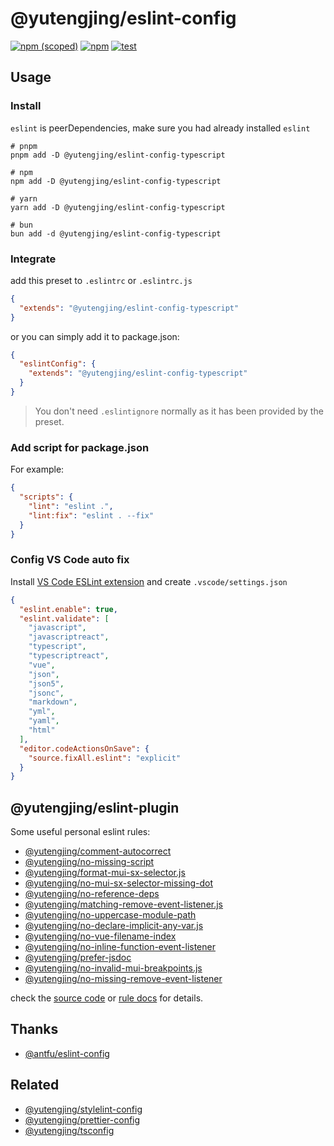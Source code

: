 # @yutengjing/eslint-config

[![npm (scoped)](https://img.shields.io/npm/v/@yutengjing/eslint-config-basic)](https://www.npmjs.com/package/@yutengjing/eslint-config-basic) [![npm](https://img.shields.io/npm/dm/@yutengjing/eslint-config-basic)](https://www.npmjs.com/package/@yutengjing/eslint-config-basic) [![test](https://github.com/tjx666/eslint-config/actions/workflows/test.yml/badge.svg)](https://github.com/tjx666/eslint-config/actions/workflows/test.yml)

## Usage

### Install

`eslint` is peerDependencies, make sure you had already installed `eslint`

```shell
# pnpm
pnpm add -D @yutengjing/eslint-config-typescript

# npm
npm add -D @yutengjing/eslint-config-typescript

# yarn
yarn add -D @yutengjing/eslint-config-typescript

# bun
bun add -d @yutengjing/eslint-config-typescript
```

### Integrate

add this preset to `.eslintrc` or `.eslintrc.js`

```json
{
  "extends": "@yutengjing/eslint-config-typescript"
}
```

or you can simply add it to package.json:

```json
{
  "eslintConfig": {
    "extends": "@yutengjing/eslint-config-typescript"
  }
}
```

> You don't need `.eslintignore` normally as it has been provided by the preset.

### Add script for package.json

For example:

```json
{
  "scripts": {
    "lint": "eslint .",
    "lint:fix": "eslint . --fix"
  }
}
```

### Config VS Code auto fix

Install [VS Code ESLint extension](https://marketplace.visualstudio.com/items?itemName=dbaeumer.vscode-eslint) and create `.vscode/settings.json`

```json
{
  "eslint.enable": true,
  "eslint.validate": [
    "javascript",
    "javascriptreact",
    "typescript",
    "typescriptreact",
    "vue",
    "json",
    "json5",
    "jsonc",
    "markdown",
    "yml",
    "yaml",
    "html"
  ],
  "editor.codeActionsOnSave": {
    "source.fixAll.eslint": "explicit"
  }
}
```

## @yutengjing/eslint-plugin

Some useful personal eslint rules:

- [@yutengjing/comment-autocorrect](./packages/eslint-plugin/rules/comment-autocorrect.js)
- [@yutengjing/no-missing-script](./packages/eslint-plugin/rules/no-missing-script.js)
- [@yutengjing/format-mui-sx-selector.js](./packages/eslint-plugin/rules/format-mui-sx-selector.js)
- [@yutengjing/no-mui-sx-selector-missing-dot](./packages/eslint-plugin/rules/no-mui-sx-selector-missing-dot.js)
- [@yutengjing/no-reference-deps](./packages/eslint-plugin/rules/no-reference-deps.js)
- [@yutengjing/matching-remove-event-listener.js](./packages/eslint-plugin/rules/matching-remove-event-listener.js)
- [@yutengjing/no-uppercase-module-path](./packages/eslint-plugin/rules/no-uppercase-module-path.js)
- [@yutengjing/no-declare-implicit-any-var.js](./packages/eslint-plugin/rules/no-declare-implicit-any-var.js)
- [@yutengjing/no-vue-filename-index](./packages/eslint-plugin/rules/no-vue-filename-index.js)
- [@yutengjing/no-inline-function-event-listener](./packages/eslint-plugin/rules/no-inline-function-event-listener.js)
- [@yutengjing/prefer-jsdoc](./packages/eslint-plugin/rules/prefer-jsdoc.js)
- [@yutengjing/no-invalid-mui-breakpoints.js](./packages/eslint-plugin/rules/no-invalid-mui-breakpoints.js)
- [@yutengjing/no-missing-remove-event-listener](./packages/eslint-plugin/rules/no-missing-remove-event-listener.js)

check the [source code](./packages/eslint-plugin/rules) or [rule docs](./packages/eslint-plugin/docs/rules/) for details.

## Thanks

- [@antfu/eslint-config](https://github.com/antfu/eslint-config)

## Related

- [@yutengjing/stylelint-config](https://github.com/tjx666/prettier-config/tree/main)
- [@yutengjing/prettier-config](https://github.com/tjx666/prettier-config/tree/main)
- [@yutengjing/tsconfig](https://github.com/tjx666/tsconfig/tree/main)
